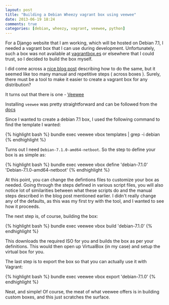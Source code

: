 ```yaml
---
layout: post
title: "Building a Debian Wheezy vagrant box using veewee"
date: 2013-06-19 18:24
comments: true
categories: [debian, wheezy, vagrant, veewee, python]
---
```


For a Django website that I am working, which will be hosted on Debian 7.1, I needed a vagrant box that I can use during development. Unfortunately, such a box was not available at [vagrantbox.es](http://www.vagrantbox.es/) or elsewhere that I could trust, so I decided to build the box myself.

I did come across a [nice blog post](https://mikegriffin.ie/blog/20130418-creating-a-debian-wheezy-base-box-for-vagrant/) describing how to do the same, but it seemed like too many manual and repetitive steps ( across boxes ). Surely, there must be a tool to make it easier to create a vagrant box for any distribution?

It turns out that there is one - [Veewee](https://github.com/jedi4ever/veewee)

Installing `veewee` was pretty straightforward  and can be followed from the [docs](https://github.com/jedi4ever/veewee/blob/master/doc/installation.md)

Since I wanted to create a debian 7.1 box, I used the following command to find the template I wanted:

{% highlight bash %}
bundle exec veewee vbox templates | grep -i debian
{% endhighlight %}

Turns out I need `Debian-7.1.0-amd64-netboot`. So the step to define your box is as simple as:

{% highlight bash %}
bundle exec veewee vbox define 'debian-7.1.0' 'Debian-7.1.0-amd64-netboot'
{% endhighlight %}

At this point, you can change the defintions files to customize your box as needed. Going through the steps defined in various script files, you will also notice lot of similarities between what these scripts do and the manual steps described in the blog post mentioned earlier. I didn't really change any of the defaults, as this was my first try with the tool, and I wanted to see how it proceeds.

The next step is, of course, building the box:

{% highlight bash %}
bundle exec veewee vbox build 'debian-7.1.0'
{% endhighlight %}

This downloads the required ISO for you and builds the box as per your definitions. This would then open up VirtualBox (in my case) and setup the virtual box for you.

The last step is to export the box so that you can actually use it with Vagrant:

{% highlight bash %}
bundle exec veewee vbox export 'debian-7.1.0'
{% endhighlight %}

Neat, and simple! Of course, the meat of what veewee offers is in building custom boxes, and this just scratches the surface.